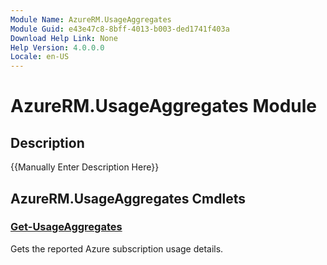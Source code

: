 ```yaml
---
Module Name: AzureRM.UsageAggregates
Module Guid: e43e47c8-8bff-4013-b003-ded1741f403a
Download Help Link: None
Help Version: 4.0.0.0
Locale: en-US
---
```


# AzureRM.UsageAggregates Module
## Description
{{Manually Enter Description Here}}

## AzureRM.UsageAggregates Cmdlets
### [Get-UsageAggregates](.\Get-UsageAggregates.md)
Gets the reported Azure subscription usage details.




